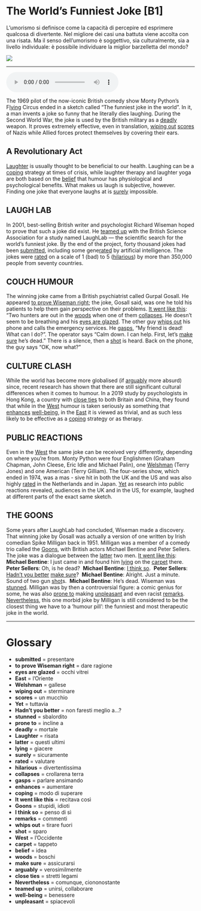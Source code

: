 # The World’s Funniest Joke   [B1]

L’umorismo si definisce come la capacità di percepire ed esprimere qualcosa di divertente. Nel migliore dei casi una battuta viene accolta con una risata. Ma il senso dell’umorismo è soggettivo, sia culturalmente, sia a livello individuale: è possibile individuare la miglior barzelletta del mondo?

![](The%20World%E2%80%99s%20Funniest%20Joke.jpg)

--------------

<div>
<audio controls autoplay>
    <source src="https://raw.githubusercontent.com/dartie/speakup/main/2023-07/The%20World%E2%80%99s%20Funniest%20Joke.mp3" type="audio/mpeg">
</audio>
</div>


The 1969 pilot of the now-iconic British comedy show Monty Python’s F[lying](## "giacere") Circus ended in a sketch called “The funniest joke in the world”. In it, a man invents a joke so funny that he literally dies laughing. During the Second World War, the joke is used by the British military as a [deadly](## "mortale") weapon. It proves extremely effective, even in translation, [wiping out](## "sterminare") [scores](## "un mucchio") of Nazis while Allied forces protect themselves by covering their ears.

## A Revolutionary Act
[Laughter](## "risata") is usually thought to be beneficial to our health. Laughing can be a [coping](## "modo di superare") strategy at times of crisis, while laughter therapy and laughter yoga are both based on the [belief](## "idea") that humour has physiological and psychological benefits. What makes us laugh is subjective, however. Finding one joke that everyone laughs at is [surely](## "sicuramente") impossible.

## LAUGH LAB
In 2001, best-selling British writer and psychologist Richard Wiseman hoped to prove that such a joke did exist. He [teamed up](## "unirsi, collaborare") with the British Science Association for a study named LaughLab — the scientific search for the world’s funniest joke. By the end of the project, forty thousand jokes had been [submitted](## "presentare"), including some gene[rated](## "valutare") by artificial intelligence. The jokes were [rated](## "valutare") on a scale of 1 (bad) to 5 ([hilarious](## "divertentissima")) by more than 350,000 people from seventy countries. 

## COUCH HUMOUR
The winning joke came from a British psychiatrist called Gurpal Gosall. He appeared [to prove Wiseman right](## "dare ragione"); the joke, Gosall said, was one he told his patients to help them gain perspective on their problems. [It went like this](## "recitava così"): “Two hunters are out in the [woods](## "boschi") when one of them [collapses](## "crollarena terra"). He doesn’t seem to be breathing and his [eyes are glazed](## "occhi vitrei"). The other guy [whips out](## "tirare fuori") his phone and calls the emergency services. He [gasps](## "parlare ansimando"), “My friend is dead! What can I do?”. The operator says “Calm down. I can help. First, let’s [make sure](## "assicurarsi") he’s dead.” There is a silence, then a [shot](## "sparo") is heard. Back on the phone, the guy says “OK, now what?”

## CULTURE CLASH
While the world has become more globalised (if [arguably](## "verosimilmente") more absurd) since, recent research has shown that there are still significant cultural differences when it comes to humour. In a 2019 study by psychologists in Hong Kong, a country with [close ties](## "stretti legami") to both Britain and China, they found that while in the [West](## "l’Occidente") humour is taken seriously as something that [enhances](## "aumentare") [well-being](## "benessere"), in the [East](## "l’Oriente") it is viewed as trivial, and as such less likely to be effective as a [coping](## "modo di superare") strategy or as therapy.

## PUBLIC REACTIONS
Even in the [West](## "l’Occidente") the same joke can be received very differently, depending on where you’re from. Monty Python were four Englishmen (Graham Chapman, John Cleese, Eric Idle and Michael Palin), one [Welshman](## "gallese") (Terry Jones) and one American (Terry Gilliam). The four-series show, which ended in 1974, was a mas - sive hit in both the UK and the US and was also highly [rated](## "valutare") in the Netherlands and in Japan. [Yet](## "tuttavia") as research into public reactions revealed, audiences in the UK and in the US, for example, laughed at different parts of the exact same sketch.

## THE GOONS
Some years after LaughLab had concluded, Wiseman made a discovery. That winning joke by Gosall was actually a version of one written by Irish comedian Spike Milligan back in 1951. Milligan was a member of a comedy trio called the [Goons](## "stupidi, idioti"), with British actors Michael Bentine and Peter Sellers. The joke was a dialogue between the [latter](## "questi ultimi") two men. [It went like this](## "recitava così"):
**Michael Bentine**: I just came in and found him [lying](## "giacere") on the [carpet](## "tappeto") there.
**Peter Sellers**: Oh, is he dead? 
**Michael Bentine**: [I think so](## "penso di sì"). 
**Peter Sellers**: [Hadn’t you better](## "non faresti meglio a...?") [make sure](## "assicurarsi")? 
**Michael Bentine**: Alright. Just a minute. Sound of two gun [shot](## "sparo")s. 
**Michael Bentine**: He’s dead.
Wiseman was [stunned](## "sbalordito"). Milligan was by then a controversial figure: a comic genius for some, he was also [prone to](## "incline a") making [unpleasant](## "spiacevoli") and even racist [remarks](## "commenti"). [Nevertheless](## "comunque, ciononostante"), this one morbid joke by Milligan is still considered to be the closest thing we have to a ‘humour pill’: the funniest and most therapeutic joke in the world.

--------------

<div style = "display:block; clear:both; page-break-after:always;"></div>

# Glossary
* **submitted** = presentare
* **to prove Wiseman right** = dare ragione
* **eyes are glazed** = occhi vitrei
* **East** = l’Oriente
* **Welshman** = gallese
* **wiping out** = sterminare
* **scores** = un mucchio
* **Yet** = tuttavia
* **Hadn’t you better** = non faresti meglio a...?
* **stunned** = sbalordito
* **prone to** = incline a
* **deadly** = mortale
* **Laughter** = risata
* **latter** = questi ultimi
* **lying** = giacere
* **surely** = sicuramente
* **rated** = valutare
* **hilarious** = divertentissima
* **collapses** = crollarena terra
* **gasps** = parlare ansimando
* **enhances** = aumentare
* **coping** = modo di superare
* **It went like this** = recitava così
* **Goons** = stupidi, idioti
* **I think so** = penso di sì
* **remarks** = commenti
* **whips out** = tirare fuori
* **shot** = sparo
* **West** = l’Occidente
* **carpet** = tappeto
* **belief** = idea
* **woods** = boschi
* **make sure** = assicurarsi
* **arguably** = verosimilmente
* **close ties** = stretti legami
* **Nevertheless** = comunque, ciononostante
* **teamed up** = unirsi, collaborare
* **well-being** = benessere
* **unpleasant** = spiacevoli
